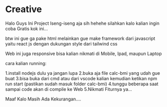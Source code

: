 # Creative
Halo Guys Ini Project Iseng-iseng aja sih hehehe silahkan kalo kalian ingin coba Gratis kok ini...

btw ini gue ga pake html melainkan gue make framework dari javascript yaitu react js dengan dukungan style dari tailwind css

Web ini juga responsive bisa kalian nikmati di Mobile, Ipad, maupun Laptop

cara kalian running:

1.install nodejs dulu ya jangan lupa
2.buka aja file calc-bmi yang udah gue buat
3.bisa buka dari cmd atau dari vscode kalian kemudian ketikan npm run start (pastikan sudah masuk folder calc-bmi)
4.tunggu beberapa saat sampai code akan di compile ke Web
5.Nikmati Fiturnya ya...

Maaf Kalo Masih Ada Kekurangan....

